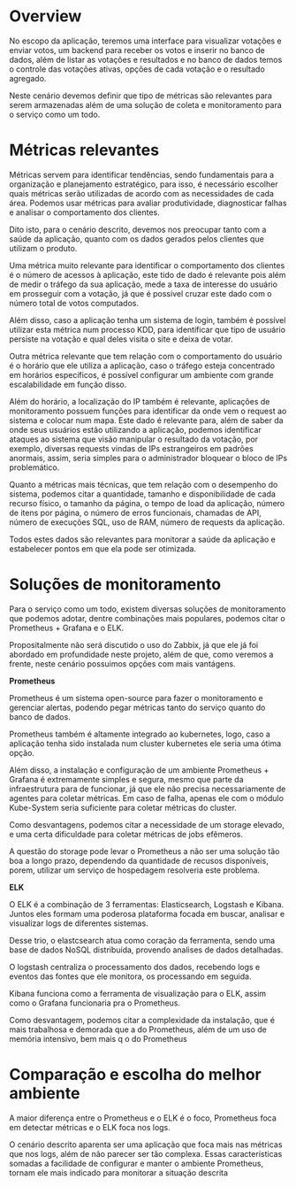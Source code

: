# Overview

No escopo da aplicação, teremos uma interface para visualizar votações e enviar votos, um backend para receber os votos e inserir no banco de dados, além de listar as votações e resultados e no banco de dados temos o controle das votações ativas, opções de cada votação e o resultado agregado.

Neste cenário devemos definir que tipo de métricas são relevantes para serem armazenadas além de uma solução de coleta e monitoramento para o serviço como um todo.


# Métricas relevantes

Métricas servem para identificar tendências, sendo fundamentais para a organização e planejamento estratégico, para isso, é necessário escolher quais métricas serão utilizadas de acordo com as necessidades de cada área. Podemos usar métricas para avaliar produtividade, diagnosticar falhas e analisar o comportamento dos clientes.

Dito isto, para o cenário descrito, devemos nos preocupar tanto com a saúde da aplicação, quanto com os dados gerados pelos clientes que utilizam o produto.

Uma métrica muito relevante para identificar o comportamento dos clientes é o número de acessos à aplicação, este tido de dado é relevante pois além de medir o tráfego da sua aplicação, mede a taxa de interesse do usuário em prosseguir com a votação, já que é possível cruzar este dado com o número total de votos computados.

Além disso, caso a aplicação tenha um sistema de login, também é possível utilizar esta métrica num processo KDD, para identificar que tipo de usuário persiste na votação e qual deles visita o site e deixa de votar.

Outra métrica relevante que tem relação com o comportamento do usuário é o horário que ele utiliza a aplicação, caso o tráfego esteja concentrado em horários específicos, é possível configurar um ambiente com grande escalabilidade em função disso.

Além do horário, a localização do IP também é relevante, aplicações de monitoramento possuem funções para identificar da onde vem o request ao sistema e colocar num mapa. Este dado é relevante para, além de saber da onde seus usuários estão utilizando a aplicação, podemos identificar ataques ao sistema que visão manipular o resultado da votação, por exemplo, diversas requests vindas de IPs estrangeiros em padrões anormais, assim, seria simples para o administrador bloquear o bloco de IPs problemático.

Quanto a métricas mais técnicas, que tem relação com o desempenho do sistema, podemos citar a quantidade, tamanho e disponibilidade de cada recurso físico, o tamanho da página, o tempo de load da aplicação, número de itens por página, o número de erros funcionais, chamadas de API, número de execuções SQL, uso de RAM, número de requests da aplicação.

Todos estes dados são relevantes para monitorar a saúde da aplicação e estabelecer pontos em que ela pode ser otimizada.


# Soluções de monitoramento


Para o serviço como um todo, existem diversas soluções de monitoramento que podemos adotar, dentre combinações mais populares, podemos citar o Prometheus + Grafana e o ELK.

Propositalmente não será discutido o uso do Zabbix, já que ele já foi abordado em profundidade neste projeto, além de que, como veremos a frente, neste cenário possuimos opções com mais vantágens.

**Prometheus**

Prometheus é um sistema open-source para fazer o monitoramento e gerenciar alertas, podendo pegar métricas tanto do serviço quanto do banco de dados.

Prometheus também é altamente integrado ao kubernetes, logo, caso a aplicação tenha sido instalada num cluster kubernetes ele seria uma ótima opção.

Além disso, a instalação e configuração de um ambiente Prometheus + Grafana é extremamente simples e segura, mesmo que parte da infraestrutura para de funcionar, já que ele não precisa necessariamente de agentes para coletar métricas. Em caso de falha, apenas ele com o módulo Kube-System seria suficiente para coletar métricas do cluster.

Como desvantagens, podemos citar a necessidade de um storage elevado, e uma certa dificuldade para coletar métricas de jobs efêmeros.

A questão do storage pode levar o Prometheus a não ser uma solução tão boa a longo prazo, dependendo da quantidade de recusos disponíveis, porem, utilizar um serviço de hospedagem resolveria este problema.

**ELK**

O ELK é a combinação de 3 ferramentas: Elasticsearch, Logstash e Kibana. Juntos eles formam uma poderosa plataforma focada em buscar, analisar e visualizar logs de diferentes sistemas.

Desse trio, o elastcsearch atua como coração da ferramenta, sendo uma base de dados NoSQL distribuída, provendo analises de dados detalhadas.

O logstash centraliza o processamento dos dados, recebendo logs e eventos das fontes que ele monitora, os processando em seguida.

Kibana funciona como a ferramenta de visualização para o ELK, assim como o Grafana funcionaria pra o Prometheus.

Como desvantagem, podemos citar a complexidade da instalação, que é mais trabalhosa e demorada que a do Prometheus, além de um uso de memória intensivo, bem mais q o do Prometheus


# Comparação e escolha do melhor ambiente

A maior diferença entre o Prometheus e o ELK é o foco, Prometheus foca em detectar métricas e o ELK foca nos logs.

O cenário descrito aparenta ser uma aplicação que foca mais nas métricas que nos logs, além de não parecer ser tão complexa. Essas características somadas a facilidade de configurar e manter o ambiente Prometheus, tornam ele mais indicado para monitorar a situação descrita
